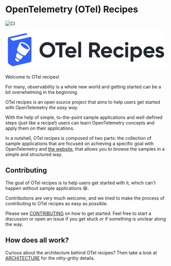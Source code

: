 # OpenTelemetry (OTel) Recipes

![CI](https://github.com/joaopgrassi/otel-recipes/actions/workflows/recipe-samples-tests.yml/badge.svg?branch=main)

[![OTel recipes Logo](./brand/logotype/recipes-horizontal-blue.png)](https://otelrecipes.com)

Welcome to OTel recipes!

For many, observability is a whole new world and getting started can be a bit overwhelming in the beginning.

OTel recipes is an open source project that aims to help users get started with OpenTelemetry
*the easy way*.

With the help of simple, to-the-point sample applications and well-defined steps (just like a recipe!)
users can learn OpenTelemetry concepts and apply them on their applications.

In a nutshell, OTel recipes is composed of two parts: the collection of sample
applications that are focused on achieving a specific goal with OpenTelemetry and
[the website](https://otelrecipes.com), that allows you to browse the samples
in a simple and structured way.

## Contributing

The goal of OTel recipes is to help users get started with it, which can't
happen without sample applications 😅.

Contributions are very much welcome, and we tried to make the process of contributing
to OTel recipes as easy as possible.

Please see [CONTRIBUTING](./CONTRIBUTING.md) on how to get started. Feel free to start a discussion
or open an issue if you get stuck or if something is unclear along the way.

## How does all work?

Curious about the architecture behind OTel recipes? Then take a look at [ARCHITECTURE](./ARCHITECTURE.md) for the nitty-gritty details.
